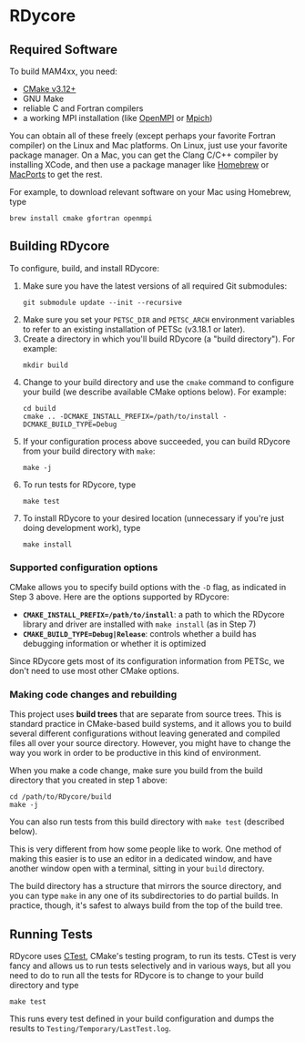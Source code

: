# RDycore

## Required Software

To build MAM4xx, you need:

* [CMake v3.12+](https://cmake.org/)
* GNU Make
* reliable C and Fortran compilers
* a working MPI installation (like [OpenMPI](https://www.open-mpi.org/)
  or [Mpich](https://www.mpich.org/))

You can obtain all of these freely (except perhaps your favorite Fortran
compiler) on the Linux and Mac platforms. On Linux, just use your favorite
package manager. On a Mac, you can get the Clang C/C++ compiler by installing
XCode, and then use a package manager like
[Homebrew](https://brew.sh/) or [MacPorts](https://www.macports.org/) to get the
rest.

For example, to download relevant software on your Mac using Homebrew, type

```
brew install cmake gfortran openmpi
```

## Building RDycore

To configure, build, and install RDycore:

1. Make sure you have the latest versions of all required Git submodules:
   ```
   git submodule update --init --recursive
   ```
2. Make sure you set your `PETSC_DIR` and `PETSC_ARCH` environment variables
   to refer to an existing installation of PETSc (v3.18.1 or later).
3. Create a directory in which you'll build RDycore (a "build directory").
   For example:
   ```
   mkdir build
   ```
4. Change to your build directory and use the `cmake` command to configure your
   build (we describe available CMake options below). For example:
   ```
   cd build
   cmake .. -DCMAKE_INSTALL_PREFIX=/path/to/install -DCMAKE_BUILD_TYPE=Debug
   ```
5. If your configuration process above succeeded, you can build RDycore
   from your build directory with `make`:
   ```
   make -j
   ```
6. To run tests for RDycore, type
   ```
   make test
   ```
7. To install RDycore to your desired location (unnecessary if you're just doing
   development work), type
   ```
   make install
   ```

### Supported configuration options

CMake allows you to specify build options with the `-D` flag, as indicated in
Step 3 above. Here are the options supported by RDycore:

* **`CMAKE_INSTALL_PREFIX=/path/to/install`**: a path to which the RDycore library
  and driver are installed with `make install` (as in Step 7)
* **`CMAKE_BUILD_TYPE=Debug|Release`**: controls whether a build has debugging
  information or whether it is optimized

Since RDycore gets most of its configuration information from PETSc, we don't
need to use most other CMake options.

### Making code changes and rebuilding

This project uses **build trees** that are separate from source trees. This
is standard practice in CMake-based build systems, and it allows you to build
several different configurations without leaving generated and compiled files
all over your source directory. However, you might have to change the way you
work in order to be productive in this kind of environment.

When you make a code change, make sure you build from the build directory that
you created in step 1 above:

```
cd /path/to/RDycore/build
make -j
```

You can also run tests from this build directory with `make test` (described
below).

This is very different from how some people like to work. One method of making
this easier is to use an editor in a dedicated window, and have another window
open with a terminal, sitting in your `build` directory.

The build directory has a structure that mirrors the source directory, and you
can type `make` in any one of its subdirectories to do partial builds. In
practice, though, it's safest to always build from the top of the build tree.

## Running Tests

RDycore uses [CTest](https://cmake.org/cmake/help/book/mastering-cmake/chapter/Testing%20With%20CMake%20and%20CTest.html),
CMake's testing program, to run its tests. CTest is very fancy and allows us to
run tests selectively and in various ways, but all you need to do to run all the
tests for RDycore is to change to your build directory and type

```
make test
```

This runs every test defined in your build configuration and dumps the results
to `Testing/Temporary/LastTest.log`.
